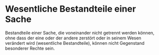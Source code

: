 # Wesentliche Bestandteile einer Sache

Bestandteile einer Sache, die voneinander nicht getrennt werden können, ohne dass der eine oder der andere zerstört oder in seinem Wesen verändert wird (wesentliche Bestandteile), können nicht Gegenstand besonderer Rechte sein.